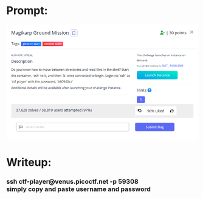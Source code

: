 <h1>
  Prompt:
</h1>

![alt text](prompt.png)

<h1>
  Writeup:
</h1>

<h3>ssh ctf-player@venus.picoctf.net -p 59308<br>
simply copy and paste username and password</h3>
